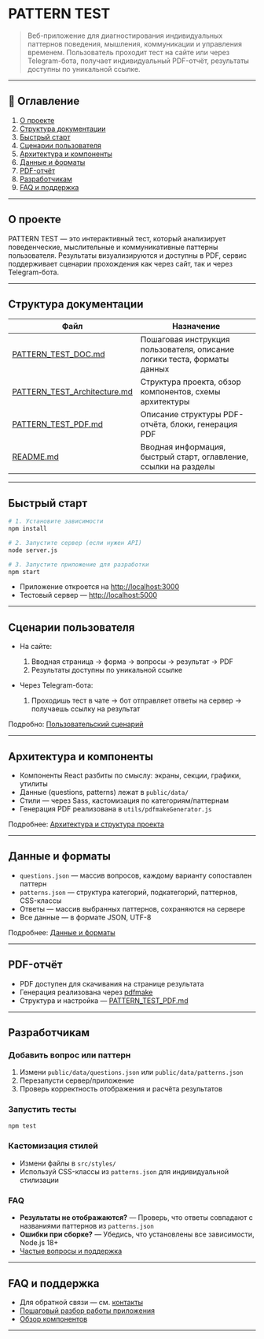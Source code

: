 # PATTERN TEST

> Веб-приложение для диагностирования индивидуальных паттернов поведения, мышления, коммуникации и управления временем.
> Пользователь проходит тест на сайте или через Telegram-бота, получает индивидуальный PDF-отчёт, результаты доступны по уникальной ссылке.

---

## 📑 Оглавление

1. [О проекте](#о-проекте)
2. [Структура документации](#структура-документации)
3. [Быстрый старт](#быстрый-старт)
4. [Сценарии пользователя](#сценарии-пользователя)
5. [Архитектура и компоненты](#архитектура-и-компоненты)
6. [Данные и форматы](#данные-и-форматы)
7. [PDF-отчёт](#pdf-отчёт)
8. [Разработчикам](#разработчикам)
9. [FAQ и поддержка](#faq-и-поддержка)

---

## О проекте

PATTERN TEST — это интерактивный тест, который анализирует поведенческие, мыслительные и коммуникативные паттерны пользователя.
Результаты визуализируются и доступны в PDF, сервис поддерживает сценарии прохождения как через сайт, так и через Telegram-бота.

---

## Структура документации

| Файл                                                             | Назначение                                                               |
| ---------------------------------------------------------------- | ------------------------------------------------------------------------ |
| [PATTERN_TEST_DOC.md](DOC/PATTERN_TEST_DOC.md)                   | Пошаговая инструкция пользователя, описание логики теста, форматы данных |
| [PATTERN_TEST_Architecture.md](DOC/PATTERN_TEST_Architecture.md) | Структура проекта, обзор компонентов, схемы архитектуры                  |
| [PATTERN_TEST_PDF.md](DOC/PATTERN_TEST_PDF.md)                   | Описание структуры PDF-отчёта, блоки, генерация PDF                      |
| [README.md](README.md)                                           | Вводная информация, быстрый старт, оглавление, ссылки на разделы         |

---

## Быстрый старт

```bash
# 1. Установите зависимости
npm install

# 2. Запустите сервер (если нужен API)
node server.js

# 3. Запустите приложение для разработки
npm start
```

- Приложение откроется на [http://localhost:3000](http://localhost:3000)
- Тестовый сервер — [http://localhost:5000](http://localhost:5000)

---

## Сценарии пользователя

- На сайте:

     1. Вводная страница → форма → вопросы → результат → PDF
     2. Результаты доступны по уникальной ссылке

- Через Telegram-бота:
     1. Проходишь тест в чате → бот отправляет ответы на сервер → получаешь ссылку на результат

Подробно: [Пользовательский сценарий](DOC/PATTERN_TEST_DOC.md#кратко-по-шагам-пользователя)

---

## Архитектура и компоненты

- Компоненты React разбиты по смыслу: экраны, секции, графики, утилиты
- Данные (questions, patterns) лежат в `public/data/`
- Стили — через Sass, кастомизация по категориям/паттернам
- Генерация PDF реализована в `utils/pdfmakeGenerator.js`

Подробнее: [Архитектура и структура проекта](DOC/PATTERN_TEST_Architecture.md)

---

## Данные и форматы

- `questions.json` — массив вопросов, каждому варианту сопоставлен паттерн
- `patterns.json` — структура категорий, подкатегорий, паттернов, CSS-классы
- Ответы — массив выбранных паттернов, сохраняются на сервере
- Все данные — в формате JSON, UTF-8

Подробнее: [Данные и форматы](DOC/PATTERN_TEST_DOC.md#данные-и-форматы)

---

## PDF-отчёт

- PDF доступен для скачивания на странице результата
- Генерация реализована через [pdfmake](https://github.com/bpampuch/pdfmake)
- Структура и настройка — [PATTERN_TEST_PDF.md](DOC/PATTERN_TEST_PDF.md)

---

## Разработчикам

### Добавить вопрос или паттерн

1. Измени `public/data/questions.json` или `public/data/patterns.json`
2. Перезапусти сервер/приложение
3. Проверь корректность отображения и расчёта результатов

### Запустить тесты

```bash
npm test
```

### Кастомизация стилей

- Измени файлы в `src/styles/`
- Используй CSS-классы из `patterns.json` для индивидуальной стилизации

### FAQ

- **Результаты не отображаются?** — Проверь, что ответы совпадают с названиями паттернов из `patterns.json`
- **Ошибки при сборке?** — Убедись, что установлены все зависимости, Node.js 18+
- [Частые вопросы и поддержка](DOC/PATTERN_TEST_DOC.md#дополнительная-информация)

---

## FAQ и поддержка

- Для обратной связи — см. [контакты](DOC/PATTERN_TEST_DOC.md#контактыинформация)
- [Пошаговый разбор работы приложения](DOC/PATTERN_TEST_DOC.md#пошаговый-разбор-работы-приложения)
- [Обзор компонентов](DOC/PATTERN_TEST_Architecture.md#обзор-основных-компонентов)

---
